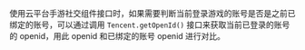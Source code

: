 使用云平台手游社交组件接口时，如果需要判断当前登录游戏的账号是否是之前已绑定的账号，可以通过调用 `Tencent.getOpenId()` 接口来获取当前已登录的账号的 openid，用此 openid 和已绑定的账号 openid 进行对比。
